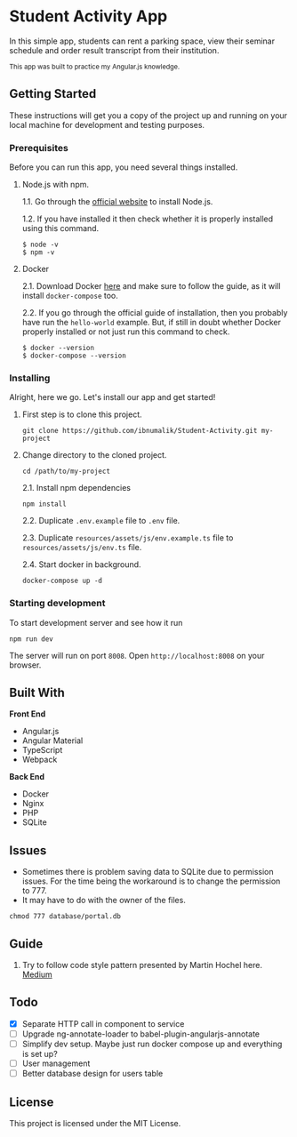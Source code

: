 # Student Activity App

In this simple app, students can rent a parking space, view their seminar schedule and order result transcript from their institution.

<sub>This app was built to practice my Angular.js knowledge.</sub>

## Getting Started

These instructions will get you a copy of the project up and running on your local machine for development and testing purposes.

### Prerequisites

Before you can run this app, you need several things installed.

1. Node.js with npm.

    1.1. Go through the [official website](https://nodejs.org/en/) to install Node.js.

    1.2. If you have installed it then check whether it is properly installed using this command.

    ```shell
    $ node -v
    $ npm -v
    ```
2. Docker

    2.1. Download Docker [here](https://www.docker.com/community-edition) and make sure to follow the guide, as it will install `docker-compose` too.

    2.2. If you go through the official guide of installation, then you probably have run the `hello-world` example. But, if still in doubt whether Docker properly installed or not just run this command to check.

    ```
    $ docker --version
    $ docker-compose --version
    ```

### Installing

Alright, here we go. Let's install our app and get started!

1. First step is to clone this project.

    ```
    git clone https://github.com/ibnumalik/Student-Activity.git my-project
    ```

2. Change directory to the cloned project.

    ```
    cd /path/to/my-project
    ```

    2.1. Install npm dependencies
    ```
    npm install
    ```

    2.2. Duplicate `.env.example` file to `.env` file.

    2.3. Duplicate `resources/assets/js/env.example.ts` file to `resources/assets/js/env.ts` file.

    2.4. Start docker in background.
    ```
    docker-compose up -d
    ```

### Starting development

To start development server and see how it run

```
npm run dev
```

The server will run on port `8008`. Open `http://localhost:8008` on your browser.

## Built With

**Front End**
- Angular.js
- Angular Material
- TypeScript
- Webpack

**Back End**
- Docker
- Nginx
- PHP
- SQLite

## Issues

- Sometimes there is problem saving data to SQLite due to permission issues. For the time being the workaround is to change the permission to 777.
- It may have to do with the owner of the files.
```
chmod 777 database/portal.db
```

## Guide
1. Try to follow code style pattern presented by Martin Hochel here. [Medium](https://medium.com/@martin_hotell/10-typescript-pro-tips-patterns-with-or-without-react-5799488d6680)

## Todo

- [x] Separate HTTP call in component to service
- [ ] Upgrade ng-annotate-loader to babel-plugin-angularjs-annotate
- [ ] Simplify dev setup. Maybe just run docker compose up and everything is set up?
- [ ] User management
- [ ] Better database design for users table

## License
This project is licensed under the MIT License.
